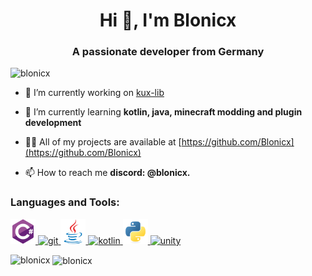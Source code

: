 <h1 align="center">Hi 👋, I'm Blonicx</h1>
<h3 align="center">A passionate developer from Germany</h3>

<p align="left"> <img src="https://komarev.com/ghpvc/?username=blonicx&label=Profile%20views&color=0e75b6&style=flat" alt="blonicx" /> </p>

- 🔭 I’m currently working on [kux-lib](https://github.com/Blonicx/kux-lib)

- 🌱 I’m currently learning **kotlin, java, minecraft modding and plugin development**

- 👨‍💻 All of my projects are available at [https://github.com/Blonicx](https://github.com/Blonicx)

- 📫 How to reach me **discord: @blonicx.**

<h3 align="left">Languages and Tools:</h3>
<p align="left"> <a href="https://www.w3schools.com/cs/" target="_blank" rel="noreferrer"> <img src="https://raw.githubusercontent.com/devicons/devicon/master/icons/csharp/csharp-original.svg" alt="csharp" width="40" height="40"/> </a> <a href="https://git-scm.com/" target="_blank" rel="noreferrer"> <img src="https://www.vectorlogo.zone/logos/git-scm/git-scm-icon.svg" alt="git" width="40" height="40"/> </a> <a href="https://www.java.com" target="_blank" rel="noreferrer"> <img src="https://raw.githubusercontent.com/devicons/devicon/master/icons/java/java-original.svg" alt="java" width="40" height="40"/> </a> <a href="https://kotlinlang.org" target="_blank" rel="noreferrer"> <img src="https://www.vectorlogo.zone/logos/kotlinlang/kotlinlang-icon.svg" alt="kotlin" width="40" height="40"/> </a> <a href="https://www.python.org" target="_blank" rel="noreferrer"> <img src="https://raw.githubusercontent.com/devicons/devicon/master/icons/python/python-original.svg" alt="python" width="40" height="40"/> </a> <a href="https://unity.com/" target="_blank" rel="noreferrer"> <img src="https://www.vectorlogo.zone/logos/unity3d/unity3d-icon.svg" alt="unity" width="40" height="40"/> </a> </p>

<p><img align="left" src="https://github-readme-stats.vercel.app/api/top-langs?username=blonicx&show_icons=true&locale=en&layout=compact" alt="blonicx" /></p>

<p>&nbsp;<img align="center" src="https://github-readme-stats.vercel.app/api?username=blonicx&show_icons=true&locale=en" alt="blonicx" /></p>

